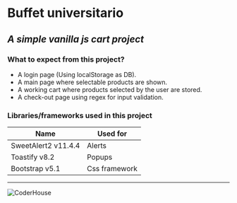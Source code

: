 # Buffet universitario

## *A simple vanilla js cart project*

### What to expect from this project?

* A login page (Using localStorage as DB).
* A main page where selectable products are shown.
* A working cart where products selected by the user are stored.
* A check-out page using regex for input validation.

### Libraries/frameworks used in this project

| Name | Used for |
| ------ | ------ |
| SweetAlert2 v11.4.4 | Alerts |
| Toastify v8.2 | Popups |
| Bootstrap v5.1 | Css framework |

----

![CoderHouse](https://is2-ssl.mzstatic.com/image/thumb/Purple116/v4/b8/aa/5a/b8aa5aa3-fa49-9e2b-a93a-552dc84f4bd0/source/256x256bb.jpg)